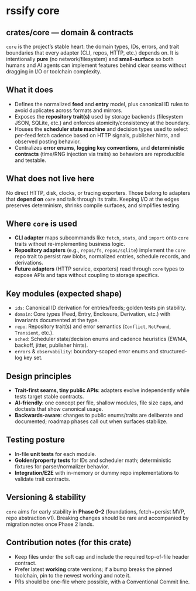 # rssify core

## crates/core — domain & contracts

`core` is the project’s stable heart: the domain types, IDs, errors, and trait boundaries that every adapter (CLI, repos, HTTP, etc.) depends on. It is intentionally **pure** (no network/filesystem) and **small-surface** so both humans and AI agents can implement features behind clear seams without dragging in I/O or toolchain complexity.  

## What it does

* Defines the normalized **feed** and **entry** model, plus canonical ID rules to avoid duplicates across formats and mirrors. 
* Exposes the **repository trait(s)** used by storage backends (filesystem JSON, SQLite, etc.) and enforces atomicity/consistency at the boundary. 
* Houses the **scheduler state machine** and decision types used to select per-feed fetch cadence based on HTTP signals, publisher hints, and observed posting behavior. 
* Centralizes **error enums**, **logging key conventions**, and **deterministic contracts** (time/RNG injection via traits) so behaviors are reproducible and testable. 

## What does not live here

No direct HTTP, disk, clocks, or tracing exporters. Those belong to adapters that **depend on** `core` and talk through its traits. Keeping I/O at the edges preserves determinism, shrinks compile surfaces, and simplifies testing.  

## Where `core` is used

* **CLI adapter** maps subcommands like `fetch`, `stats`, and `import` onto `core` traits without re-implementing business logic. 
* **Repository adapters** (e.g., `repos/fs`, `repos/sqlite`) implement the `core` repo trait to persist raw blobs, normalized entries, schedule records, and derivations. 
* **Future adapters** (HTTP service, exporters) read through `core` types to expose APIs and taps without coupling to storage specifics. 

## Key modules (expected shape)

* `ids`: Canonical ID derivation for entries/feeds; golden tests pin stability. 
* `domain`: Core types (Feed, Entry, Enclosure, Derivation, etc.) with invariants documented at the type. 
* `repo`: Repository trait(s) and error semantics (`Conflict`, `NotFound`, `Transient`, etc.). 
* `sched`: Scheduler state/decision enums and cadence heuristics (EWMA, backoff, jitter, publisher hints). 
* `errors` & `observability`: boundary-scoped error enums and structured-log key set. 

## Design principles

* **Trait-first seams, tiny public APIs**: adapters evolve independently while tests target stable contracts. 
* **AI-friendly**: one concept per file, shallow modules, file size caps, and doctests that show canonical usage. 
* **Backwards-aware**: changes to public enums/traits are deliberate and documented; roadmap phases call out when surfaces stabilize.  

## Testing posture

* In-file **unit tests** for each module.
* **Golden/property tests** for IDs and scheduler math; deterministic fixtures for parser/normalizer behavior.
* **Integration/E2E** with in-memory or dummy repo implementations to validate trait contracts. 

## Versioning & stability

`core` aims for early stability in **Phase 0–2** (foundations, fetch+persist MVP, repo abstraction v1). Breaking changes should be rare and accompanied by migration notes once Phase 2 lands. 

## Contribution notes (for this crate)

* Keep files under the soft cap and include the required top-of-file header contract.
* Prefer latest **working** crate versions; if a bump breaks the pinned toolchain, pin to the newest working and note it.
* PRs should be one-file where possible, with a Conventional Commit line.  
